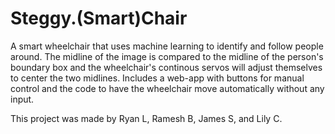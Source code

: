 # Steggy.(Smart)Chair
A smart wheelchair that uses machine learning to identify and follow people around. The midline of the image is compared to the midline of the person's boundary box and the wheelchair's continous servos will adjust themselves to center the two midlines. Includes a web-app with buttons for manual control and the code to have the wheelchair move automatically without any input.

This project was made by Ryan L, Ramesh B, James S, and Lily C.
